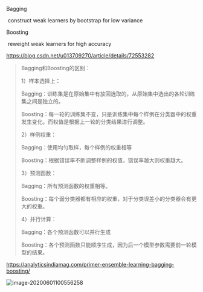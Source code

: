 Bagging

​	construct weak learners by bootstrap for low variance

Boosting

​	reweight weak learners for high accuracy







https://blog.csdn.net/u013709270/article/details/72553282



> Bagging和Boosting的区别：
>
> 1）样本选择上：
>
> Bagging：训练集是在原始集中有放回选取的，从原始集中选出的各轮训练集之间是独立的。
>
> Boosting：每一轮的训练集不变，只是训练集中每个样例在分类器中的权重发生变化。而权值是根据上一轮的分类结果进行调整。
>
> 2）样例权重：
>
> Bagging：使用均匀取样，每个样例的权重相等
>
> Boosting：根据错误率不断调整样例的权值，错误率越大则权重越大。
>
> 3）预测函数：
>
> Bagging：所有预测函数的权重相等。
>
> Boosting：每个弱分类器都有相应的权重，对于分类误差小的分类器会有更大的权重。
>
> 4）并行计算：
>
> Bagging：各个预测函数可以并行生成
>
> Boosting：各个预测函数只能顺序生成，因为后一个模型参数需要前一轮模型的结果。





https://analyticsindiamag.com/primer-ensemble-learning-bagging-boosting/



![image-20200601100556258](https://i.loli.net/2020/06/01/2CyYLs9QWlxN4wX.png)

